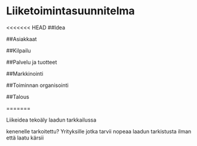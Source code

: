 Liiketoimintasuunnitelma
====================================================================

<<<<<<< HEAD
##Idea

##Asiakkaat

##Kilpailu

##Palvelu ja tuotteet

##Markkinointi

##Toiminnan organisointi

##Talous

=======

Liikeidea
tekoäly laadun tarkkailussa

kenenelle tarkoitettu?
Yrityksille jotka tarvii nopeaa laadun tarkistusta ilman että laatu kärsii

#
